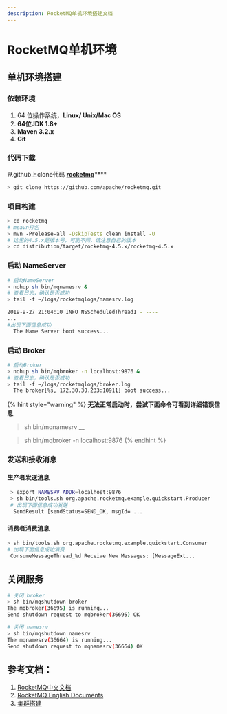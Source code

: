 ```yaml
---
description: RocketMQ单机环境搭建文档
---
```


# RocketMQ单机环境

## 单机环境搭建

### 依赖环境

1. 64 位操作系统，**Linux/ Unix/Mac OS**
2. **64位JDK 1.8+**
3. **Maven 3.2.x**
4. **Git**

### 代码下载

从github上clone代码 [**rocketmq**](https://github.com/apache/rocketmq)\*\*\*\*

```bash
> git clone https://github.com/apache/rocketmq.git
```

### **项目构建**

```bash
> cd rocketmq
# meavn打包
> mvn -Prelease-all -DskipTests clean install -U
# 这里的4.5.x是版本号，可能不同，请注意自己的版本
> cd distribution/target/rocketmq-4.5.x/rocketmq-4.5.x
```

### 启动 NameServer

```bash
# 启动NameServer
> nohup sh bin/mqnamesrv &
# 查看日志，确认是否成功
> tail -f ~/logs/rocketmqlogs/namesrv.log

2019-9-27 21:04:10 INFO NSScheduledThread1 - ----
...
#出现下面信息成功
  The Name Server boot success...

```

### 启动 Broker

```bash
# 启动Broker
> nohup sh bin/mqbroker -n localhost:9876 &
# 查看日志，确认是否成功
> tail -f ~/logs/rocketmqlogs/broker.log 
  The broker[%s, 172.30.30.233:10911] boot success...
```

{% hint style="warning" %}
**无法正常启动时，尝试下面命令可看到详细错误信息**

> sh bin/mqnamesrv __

> sh bin/mqbroker -n localhost:9876
{% endhint %}

### 发送和接收消息

#### 生产者发送消息

```bash
 > export NAMESRV_ADDR=localhost:9876
 > sh bin/tools.sh org.apache.rocketmq.example.quickstart.Producer
 # 出现下面信息成功发送
  SendResult [sendStatus=SEND_OK, msgId= ...
```

####  消费者消费消息

```bash
> sh bin/tools.sh org.apache.rocketmq.example.quickstart.Consumer
# 出现下面信息成功消费
 ConsumeMessageThread_%d Receive New Messages: [MessageExt...
```

## 关闭服务

```bash
# 关闭 broker
> sh bin/mqshutdown broker
The mqbroker(36695) is running...
Send shutdown request to mqbroker(36695) OK

# 关闭 namesrv
> sh bin/mqshutdown namesrv
The mqnamesrv(36664) is running...
Send shutdown request to mqnamesrv(36664) OK
```

### 

## 参考文档：

1. [RocketMQ中文文档](http://rocketmq.cloud/zh-cn/docs/concept.html)
2. [RocketMQ English Documents](https://rocketmq.apache.org/docs/quick-start/)
3. [集群搭建](http://rocketmq.cloud/zh-cn/docs/operation-deployment.html)

